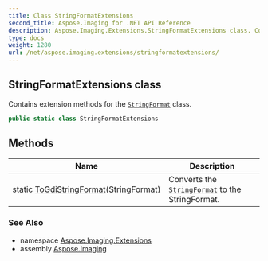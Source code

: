 ```yaml
---
title: Class StringFormatExtensions
second_title: Aspose.Imaging for .NET API Reference
description: Aspose.Imaging.Extensions.StringFormatExtensions class. Contains extension methods for the StringFormat class
type: docs
weight: 1280
url: /net/aspose.imaging.extensions/stringformatextensions/
---
```

## StringFormatExtensions class

Contains extension methods for the [`StringFormat`](../../aspose.imaging/stringformat/) class.

```csharp
public static class StringFormatExtensions
```

## Methods

| Name | Description |
| --- | --- |
| static [ToGdiStringFormat](../../aspose.imaging.extensions/stringformatextensions/togdistringformat/)(StringFormat) | Converts the [`StringFormat`](../../aspose.imaging/stringformat/) to the StringFormat. |

### See Also

* namespace [Aspose.Imaging.Extensions](../../aspose.imaging.extensions/)
* assembly [Aspose.Imaging](../../)


